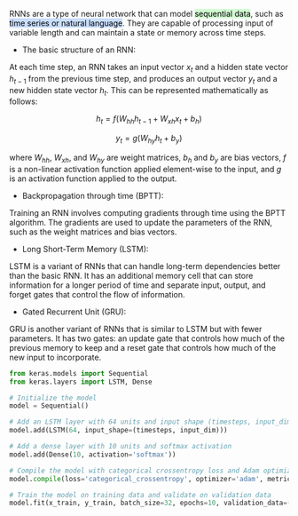 RNNs are a type of neural network that can model <mark style="background: #BBFABBA6;">sequential data</mark>, such as <mark style="background: #ADCCFFA6;">time series or natural language</mark>. They are capable of processing input of variable length and can maintain a state or memory across time steps.

-   The basic structure of an RNN:

At each time step, an RNN takes an input vector $x_t$ and a hidden state vector $h_{t-1}$ from the previous time step, and produces an output vector $y_t$ and a new hidden state vector $h_t$. This can be represented mathematically as follows:

$$\begin{equation} h_t = f(W_{hh}h_{t-1} + W_{xh}x_t + b_h) \end{equation}$$

$$\begin{equation} y_t = g(W_{hy}h_t + b_y) \end{equation}$$

where $W_{hh}$, $W_{xh}$, and $W_{hy}$ are weight matrices, $b_h$ and $b_y$ are bias vectors, $f$ is a non-linear activation function applied element-wise to the input, and $g$ is an activation function applied to the output.

-   Backpropagation through time (BPTT):

Training an RNN involves computing gradients through time using the BPTT algorithm. The gradients are used to update the parameters of the RNN, such as the weight matrices and bias vectors.

-   Long Short-Term Memory (LSTM):

LSTM is a variant of RNNs that can handle long-term dependencies better than the basic RNN. It has an additional memory cell that can store information for a longer period of time and separate input, output, and forget gates that control the flow of information.

-   Gated Recurrent Unit (GRU):

GRU is another variant of RNNs that is similar to LSTM but with fewer parameters. It has two gates: an update gate that controls how much of the previous memory to keep and a reset gate that controls how much of the new input to incorporate.

```python
from keras.models import Sequential
from keras.layers import LSTM, Dense

# Initialize the model
model = Sequential()

# Add an LSTM layer with 64 units and input shape (timesteps, input_dim)
model.add(LSTM(64, input_shape=(timesteps, input_dim)))

# Add a dense layer with 10 units and softmax activation
model.add(Dense(10, activation='softmax'))

# Compile the model with categorical crossentropy loss and Adam optimizer
model.compile(loss='categorical_crossentropy', optimizer='adam', metrics=['accuracy'])

# Train the model on training data and validate on validation data
model.fit(x_train, y_train, batch_size=32, epochs=10, validation_data=(x_val, y_val))
```